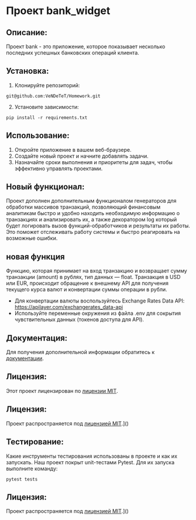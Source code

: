 # Проект bank_widget

## Описание:

Проект bank - это приложение, которое показывает несколько последних успешных банковских операций клиента.

## Установка:

1. Клонируйте репозиторий:
```
git@github.com:VeNDeTeT/Homework.git
```
2. Установите зависимости:
```
pip install -r requirements.txt
```
## Использование:

1. Откройте приложение в вашем веб-браузере.
2. Создайте новый проект и начните добавлять задачи.
3. Назначайте сроки выполнения и приоритеты для задач, чтобы эффективно управлять проектами.

## Новый функционал:

Проект дополнен дополнительным функционалом генераторов для обработки массивов транзакций, позволяющий финансовым 
аналитикам быстро и удобно находить необходимую информацию о транзакциях 
и анализировать их, а также декоратором log который будет логировать вызов функций-обработчиков и результаты их работы. 
Это поможет отслеживать работу системы и быстро реагировать на возможные ошибки.

## новая функция 
Функцию, которая принимает на вход транзакцию и возвращает сумму транзакции (amount) в рублях, тип данных — 
float. Транзакция  в USD или EUR, происходит обращение к внешнему API для получения текущего курса валют и конвертации
суммы операции в рубли. 
* Для конвертации валюты воспользуйтесь Exchange Rates Data API: https://apilayer.com/exchangerates_data-api
* Используйте переменные окружения из файла .env для сокрытия чувствительных данных (токенов доступа для API).

## Документация:

Для получения дополнительной информации обратитесь к [документации](docs/README.md).

## Лицензия:

Этот проект лицензирован по [лицензии MIT](LICENSE).

## Лицензия:

Проект распространяется под [лицензией MIT](LICENSE).]()

## Тестирование:

Какие инструменты тестирования использованы в проекте и как их запускать.
Наш проект покрыт unit-тестами Pytest. Для их запуска выполните команду:
```
pytest tests
```


## Лицензия:

Проект распространяется под [лицензией MIT](LICENSE).]()
